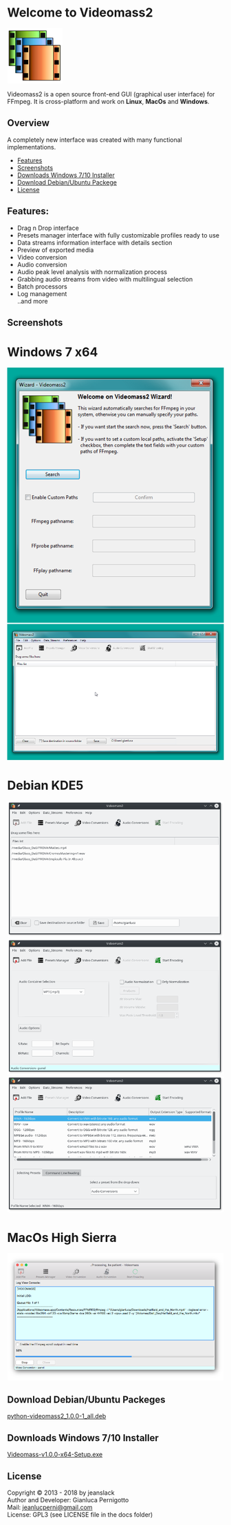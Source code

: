 # Welcome to Videomass2
![Image](/images/videomass2.png)

Videomass2 is a open source front-end GUI (graphical user interface) for FFmpeg. It is cross-platform and work on **Linux**, **MacOs** and **Windows**.   

## Overview

A completely new interface was created with many functional implementations.

* [Features](#features)
* [Screenshots](#screenshots)
* [Downloads Windows 7/10 Installer](#downloads-Win)
* [Download Debian/Ubuntu Packege](#downloads-deb)
* [License](#license)

## Features:   

- Drag n Drop interface   
- Presets manager interface with fully customizable profiles ready to use   
- Data streams information interface with details section   
- Preview of exported media   
- Video conversion   
- Audio conversion   
- Audio peak level analysis with normalization process   
- Grabbing audio streams from video with multilingual selection   
- Batch processors   
- Log management   
..and more 

## Screenshots

# Windows 7 x64
![Image](/images/Windows1.png)
![Image](/images/Windows2.png)
# Debian KDE5
![Image](/images/Linux1.png)
![Image](/images/Linux2.png)
![Image](/images/Linux3.png)
# MacOs High Sierra
![Image](/images/MacOsHighSierra.png)

## Download Debian/Ubuntu Packeges   

[python-videomass2_1.0.0-1_all.deb](https://github.com/jeanslack/Videomass2/releases/download/v1.0.0/python-videomass2_1.0.0-1_all.deb)

## Downloads Windows 7/10 Installer

[Videomass-v1.0.0-x64-Setup.exe](https://github.com/jeanslack/Videomass2/releases/download/v1.0.0/Videomass-v1.0.0-x64-Setup.exe)

## License

Copyright © 2013 - 2018 by jeanslack   
Author and Developer: Gianluca Pernigotto   
Mail: <jeanlucperni@gmail.com>   
License: GPL3 (see LICENSE file in the docs folder)


